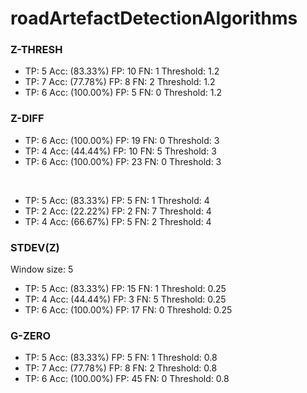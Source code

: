 # roadArtefactDetectionAlgorithms

### Z-THRESH
- TP: 5 Acc: (83.33%) FP: 10 FN: 1 Threshold: 1.2
- TP: 7 Acc: (77.78%) FP: 8 FN: 2 Threshold: 1.2
- TP: 6 Acc: (100.00%) FP: 5 FN: 0 Threshold: 1.2

### Z-DIFF
- TP: 6 Acc: (100.00%) FP: 19 FN: 0 Threshold: 3
- TP: 4 Acc: (44.44%) FP: 10 FN: 5 Threshold: 3
- TP: 6 Acc: (100.00%) FP: 23 FN: 0 Threshold: 3
<br />

- TP: 5 Acc: (83.33%) FP: 5 FN: 1 Threshold: 4
- TP: 2 Acc: (22.22%) FP: 2 FN: 7 Threshold: 4
- TP: 4 Acc: (66.67%) FP: 5 FN: 2 Threshold: 4

### STDEV(Z)
Window size: 5

- TP: 5 Acc: (83.33%) FP: 15 FN: 1 Threshold: 0.25
- TP: 4 Acc: (44.44%) FP: 3 FN: 5 Threshold: 0.25
- TP: 6 Acc: (100.00%) FP: 17 FN: 0 Threshold: 0.25

### G-ZERO
- TP: 5 Acc: (83.33%) FP: 5 FN: 1 Threshold: 0.8
- TP: 7 Acc: (77.78%) FP: 8 FN: 2 Threshold: 0.8
- TP: 6 Acc: (100.00%) FP: 45 FN: 0 Threshold: 0.8
